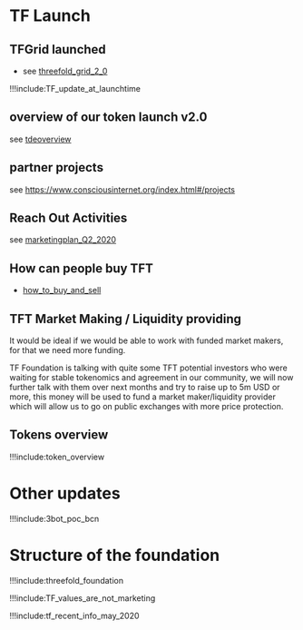 
# TF Launch

## TFGrid launched

- see [threefold_grid_2_0](threefold_grid_2_0.md)

!!!include:TF_update_at_launchtime

## overview of our token launch v2.0

see [tdeoverview](tdeoverview.md)

## partner projects

see https://www.consciousinternet.org/index.html#/projects

## Reach Out Activities

see [marketingplan_Q2_2020](marketingplan_q2_2020.md)

## How can people buy TFT

- [how_to_buy_and_sell](how_to_buy_and_sell.md)

## TFT Market Making / Liquidity providing

It would be ideal if we would be able to work with funded market makers, for that we need more funding.

TF Foundation is talking with quite some TFT potential investors who were waiting for stable tokenomics and agreement in our community, we will now further talk with them over next months and try to raise up to 5m USD or more, this money will be used to fund a market maker/liquidity provider which will allow us to go on public exchanges with more price protection.

## Tokens overview

!!!include:token_overview

# Other updates

!!!include:3bot_poc_bcn

# Structure of the foundation

!!!include:threefold_foundation

!!!include:TF_values_are_not_marketing

!!!include:tf_recent_info_may_2020
